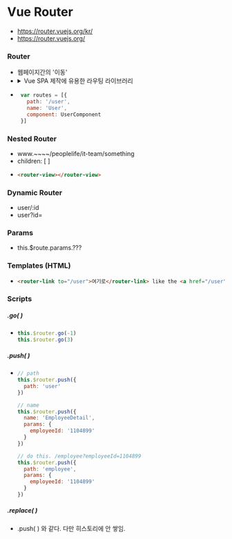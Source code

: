 # Vue Router

- https://router.vuejs.org/kr/
- https://router.vuejs.org/


### Router
- 웹페이지간의 '이동'
- <details>
    <summary>Vue SPA 제작에 유용한 라우팅 라이브러리</summary>
    <br>
    <p>클라이언트가 요청을 주고~~~~, 서버가 html 리턴해주고~~~~, 브라우저가 받아가지고 렌더링 하고 블라블라블라.....</p>
    <strong>해당화면에 대한 정보를 미리 갖고 있다가 클라이언트 내부적으로 라우터를 이용해서 매끄럽게 전환.  </strong>
  </details>
-  ```js
    var routes = [{
      path: '/user',
      name: 'User',
      component: UserComponent
    }]
    ```


### Nested Router
- www.~~~~/peoplelife/it-team/something
- children: [ ]
- ```HTML
  <router-view></router-view>
  ```


### Dynamic Router
- user/:id
- user?id=


### Params
- this.$route.params.???

### Templates (HTML)
-  ```HTML
   <router-link to="/user">여기로</router-link> like the <a href="/user"></a>
   ```

###  Scripts
##### .go( )
- ```js
  this.$router.go(-1)
  this.$router.go(3)
  ```

##### .push( )  
- ```js
  // path
  this.$router.push({
    path: 'user'
  })

  // name
  this.$router.push({
    name: 'EmployeeDetail',
    params: {
      employeeId: '1104899'
    }
  })

  // do this. /employee?employeeId=1104899
  this.$router.push({
    path: 'employee',
    params: {
      employeeId: '1104899'
    }
  })
  ```

##### .replace( )
- .push( ) 와 같다. 다만 히스토리에 안 쌓임.
